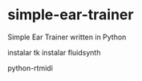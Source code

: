 # simple-ear-trainer
Simple Ear Trainer written in Python

instalar tk
instalar fluidsynth

python-rtmidi